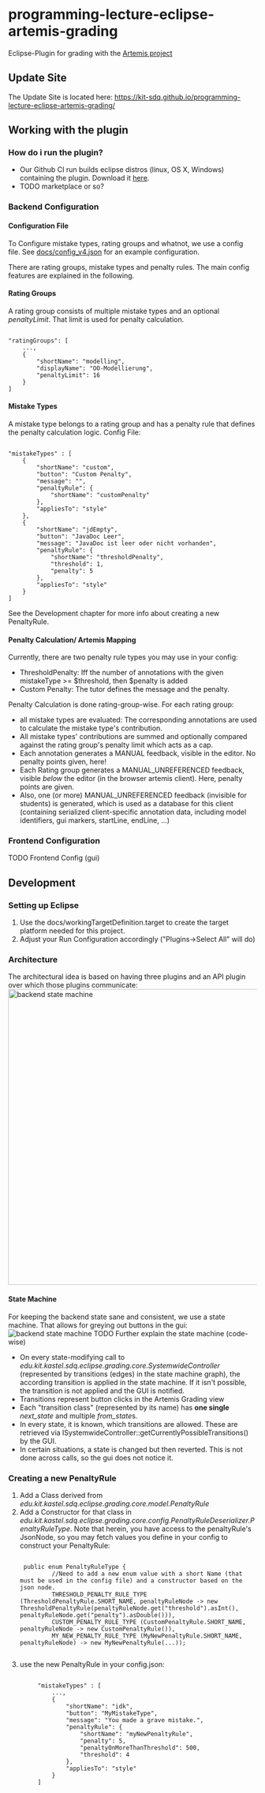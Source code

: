# programming-lecture-eclipse-artemis-grading
Eclipse-Plugin for grading with the [Artemis project](https://github.com/ls1intum/Artemis)

## Update Site
The Update Site is located here: https://kit-sdq.github.io/programming-lecture-eclipse-artemis-grading/

## Working with the plugin

### How do i run the plugin?

* Our Github CI run builds eclipse distros (linux, OS X, Windows) containing the plugin. Download it [here](https://github.com/kit-sdq/programming-lecture-eclipse-artemis-grading/actions/workflows/products.yml).
* TODO marketplace or so?

### Backend Configuration

#### Configuration File
To Configure mistake types, rating groups and whatnot, we use a config file.
See [docs/config_v4.json](docs/examples/config_v4.json) for an example configuration.

There are rating groups, mistake types and penalty rules.
The main config features are explained in the following.

#### Rating Groups
A rating group consists of multiple mistake types and an optional *penaltyLimit*. That limit is used for penalty calculation.
<pre><code>
"ratingGroups": [
    ...,
    {
        "shortName": "modelling",
        "displayName": "OO-Modellierung",
        "penaltyLimit": 16
    }
]
</code></pre>

#### Mistake Types
A mistake type belongs to a rating group and has a penalty rule that defines the penalty calculation logic. Config File:
<pre><code>
"mistakeTypes" : [
    {
        "shortName": "custom",
        "button": "Custom Penalty",
        "message": "",
        "penaltyRule": {
            "shortName": "customPenalty"
        },
        "appliesTo": "style"
    },
    {
        "shortName": "jdEmpty",
        "button": "JavaDoc Leer",
        "message": "JavaDoc ist leer oder nicht vorhanden",
        "penaltyRule": {
            "shortName": "thresholdPenalty",
            "threshold": 1,
            "penalty": 5
        },
        "appliesTo": "style"
    }
]
</code></pre>
See the Development chapter for more info about creating a new PenaltyRule.


#### Penalty Calculation/ Artemis Mapping

Currently, there are two penalty rule types you may use in your config:

* ThresholdPenalty: Iff the number of annotations with the given mistakeType >= $threshold, then $penalty is added
* Custom Penalty: The tutor defines the message and the penalty.

Penalty Calculation is done rating-group-wise. For each rating group:

* all mistake types are evaluated: The corresponding annotations are used to calculate the mistake type's contribution.
* All mistake types' contributions are summed and optionally compared against the rating group's penalty limit which acts as a cap.
* Each annotation generates a MANUAL feedback, visible in the editor. No penalty points given, here!
* Each Rating group generates a MANUAL_UNREFERENCED feedback, visible *below* the editor (in the browser artemis client). Here, penalty points are given.
* Also, one (or more) MANUAL_UNREFERENCED feedback (invisible for students) is generated, which is used as a database for this client (containing serialized client-specific annotation data, including model identifiers, gui markers, startLine, endLine, ...)

### Frontend Configuration
TODO Frontend Config (gui)



## Development



### Setting up Eclipse

1. Use the docs/workingTargetDefinition.target to create the target platform needed for this project.
2. Adjust your Run Configuration accordingly ("Plugins->Select All" will do)

### Architecture
The architectural idea is based on having three plugins and an API plugin over which those plugins communicate:
<img src="docs/architecture.png" alt="backend state machine" width="600"/>

#### State Machine

For keeping the backend state sane and consistent, we use a state machine. That allows for greying out buttons in the gui:
![backend state machine](docs/Zustandshaltung-Automat.png)
TODO Further explain the state machine (code-wise)
* On every state-modifying call to *edu.kit.kastel.sdq.eclipse.grading.core.SystemwideController* (represented by transitions (edges) in the state machine graph), the according transition is applied in the state machine. If it isn't possible, the transition is not applied and the GUI is notified.
* Transitions represent button clicks in the Artemis Grading view
* Each "transition class" (represented by its name) has **one single** *next_state* and multiple *from_state*s.
* In every state, it is known, which transitions are allowed. These are retrieved via ISystemwideController::getCurrentlyPossibleTransitions() by the GUI.
* In certain situations, a state is changed but then reverted. This is not done across calls, so the gui does not notice it.

### Creating a new PenaltyRule

1. Add a Class derived from *edu.kit.kastel.sdq.eclipse.grading.core.model.PenaltyRule*
2. Add a Constructor for that class in *edu.kit.kastel.sdq.eclipse.grading.core.config.PenaltyRuleDeserializer.PenaltyRuleType*.
    Note that herein, you have access to the penaltyRule's JsonNode, so you may fetch values you define in your config to construct your PenaltyRule:
    <pre><code>
    public enum PenaltyRuleType {
            //Need to add a new enum value with a short Name (that must be used in the config file) and a constructor based on the json node.
            THRESHOLD_PENALTY_RULE_TYPE (ThresholdPenaltyRule.SHORT_NAME, penaltyRuleNode -> new ThresholdPenaltyRule(penaltyRuleNode.get("threshold").asInt(), penaltyRuleNode.get("penalty").asDouble())),
            CUSTOM_PENALTY_RULE_TYPE (CustomPenaltyRule.SHORT_NAME, penaltyRuleNode -> new CustomPenaltyRule()),
            MY_NEW_PENALTY_RULE_TYPE (MyNewPenaltyRule.SHORT_NAME, penaltyRuleNode) -> new MyNewPenaltyRule(...));
    </code></pre>
3. use the new PenaltyRule in your config.json:
    <pre><code>
        "mistakeTypes" : [
            ...,
            {
                "shortName": "idk",
                "button": "MyMistakeType",
                "message": "You made a grave mistake.",
                "penaltyRule": {
                    "shortName": "myNewPenaltyRule",
                    "penalty": 5,
                    "penaltyOnMoreThanThreshold": 500,
                    "threshold": 4
                },
                "appliesTo": "style"
            }
        ]
    </code></pre>